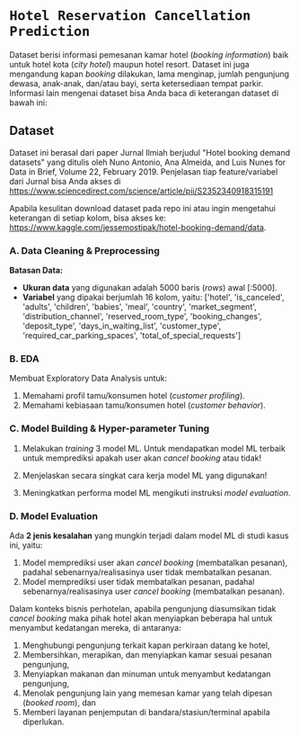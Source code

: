 #  ``Hotel Reservation Cancellation Prediction``

Dataset berisi informasi pemesanan kamar hotel (*booking information*) baik untuk hotel kota (*city hotel*) maupun hotel resort. Dataset ini juga mengandung kapan *booking* dilakukan, lama menginap, jumlah pengunjung dewasa, anak-anak, dan/atau bayi, serta ketersediaan tempat parkir. Informasi lain mengenai dataset bisa Anda baca di keterangan dataset di bawah ini:

## **Dataset**

Dataset ini berasal dari paper Jurnal Ilmiah berjudul "Hotel booking demand datasets" yang ditulis oleh Nuno Antonio, Ana Almeida, and Luis Nunes for Data in Brief, Volume 22, February 2019. Penjelasan tiap feature/variabel dari Jurnal bisa Anda akses di  https://www.sciencedirect.com/science/article/pii/S2352340918315191

Apabila kesulitan download dataset pada repo ini atau ingin mengetahui keterangan di setiap kolom, bisa akses ke: https://www.kaggle.com/jessemostipak/hotel-booking-demand/data. 

### **A. Data Cleaning & Preprocessing**

__Batasan Data:__
* __Ukuran data__ yang digunakan adalah 5000 baris (_rows_) awal [:5000].
* __Variabel__ yang dipakai berjumlah 16 kolom, yaitu: ['hotel', 'is_canceled', 'adults', 'children', 'babies', 'meal', 'country', 'market_segment', 'distribution_channel', 'reserved_room_type', 'booking_changes', 'deposit_type', 'days_in_waiting_list', 'customer_type', 'required_car_parking_spaces', 'total_of_special_requests']

### **B. EDA** 
Membuat Exploratory Data Analysis untuk:
1) Memahami profil tamu/konsumen hotel (_customer profiling_).
2) Memahami kebiasaan tamu/konsumen hotel (_customer behavior_).

### **C. Model Building & Hyper-parameter Tuning** 
1) Melakukan _training_ 3  model ML. Untuk mendapatkan model ML terbaik untuk memprediksi apakah user akan *cancel booking* atau tidak! 

2) Menjelaskan secara singkat cara kerja model ML yang digunakan!

3) Meningkatkan performa model ML mengikuti instruksi *model evaluation*. 

### **D. Model Evaluation**
Ada **2 jenis kesalahan** yang mungkin terjadi dalam model ML di studi kasus ini, yaitu:
1. Model memprediksi user akan *cancel booking* (membatalkan pesanan), padahal sebenarnya/realisasinya user tidak membatalkan pesanan.
2. Model memprediksi user tidak membatalkan pesanan, padahal sebenarnya/realisasinya user *cancel booking* (membatalkan pesanan).

Dalam konteks bisnis perhotelan, apabila pengunjung diasumsikan tidak *cancel booking* maka pihak hotel akan menyiapkan beberapa hal untuk menyambut kedatangan mereka, di antaranya:
1. Menghubungi pengunjung terkait kapan perkiraan datang ke hotel,
2. Membersihkan, merapikan, dan menyiapkan kamar sesuai pesanan pengunjung,
3. Menyiapkan makanan dan minuman untuk menyambut kedatangan pengunjung,
4. Menolak pengunjung lain yang memesan kamar yang telah dipesan (*booked room*), dan
5. Memberi layanan penjemputan di bandara/stasiun/terminal apabila diperlukan.
